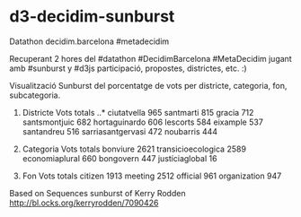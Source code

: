 # d3-decidim-sunburst
Datathon decidim.barcelona #metadecidim

Recuperant 2 hores del #datathon #DecidimBarcelona #MetaDecidim jugant amb #sunburst y #d3js participació, propostes, districtes, etc. :)

Visualització Sunburst del porcentatge de vots per districte, categoria, fon, subcategoria.

1. Districte Vots totals
..* ciutatvella	965
santmarti	815
gracia	712
santsmontjuic	682
hortaguinardo	606
lescorts	584
eixample	537
santandreu	516
sarriasantgervasi	472
noubarris	444

2. Categoria Vots totals
bonviure	2621
transicioecologica	2589
economiaplural	660
bongovern	447
justíciaglobal	16

3. Fon Vots totals
citizen	1913
meeting	2512
official	961
organization	947


Based on Sequences sunburst of Kerry Rodden
http://bl.ocks.org/kerryrodden/7090426
